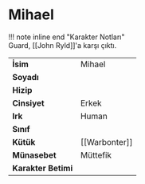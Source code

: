 # Mihael   
  
!!! note inline end "Karakter Notları"  
	Guard, [[John Ryld]]'a karşı çıktı.     
  
|  |  |  
|---|---|  
| **İsim** | Mihael |  
| **Soyadı** |  |  
| **Hizip** |  |  
| **Cinsiyet** | Erkek |  
| **Irk** | Human |  
| **Sınıf** |  |  
| **Kütük** | [[Warbonter]] |  
| **Münasebet** | Müttefik |  
| **Karakter Betimi** |  |  
  
  

